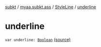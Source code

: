 [subkt](../../index.md) / [myaa.subkt.ass](../index.md) / [StyleLine](index.md) / [underline](./underline.md)

# underline

`var underline: `[`Boolean`](https://kotlinlang.org/api/latest/jvm/stdlib/kotlin/-boolean/index.html) [(source)](https://github.com/Myaamori/SubKt/blob/0.1.12/src/main/kotlin/myaa/subkt/ass/parser.kt#L552)